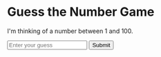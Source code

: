 <!DOCTYPE html>
<html lang="en">
<head>
    <meta charset="UTF-8">
    <meta name="viewport" content="width=device-width, initial-scale=1.0">
    <title>Guess the Number Game</title>
    <link rel="stylesheet" href="styles.css">
</head>
<body>
    <div class="container">
        <h1>Guess the Number Game</h1>
        <p id="message">I'm thinking of a number between 1 and 100.</p>
        <input type="number" id="guessInput" placeholder="Enter your guess">
        <button id="guessButton">Submit</button>
        <p id="result"></p>
    </div>
    <script src="script.js"></script>
</body>
</html>
